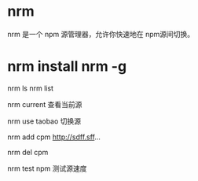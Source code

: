 <!--
 * @Description: 
 * @Author: xlm
 * @Date: 2023-02-18 17:54:39
 * @LastEditTime: 2023-02-18 17:57:53
 * @LastEditors: xlm
-->

# nrm


nrm 是一个 npm 源管理器，允许你快速地在 npm源间切换。


# nrm install nrm -g


nrm ls  nrm list


nrm current   查看当前源

nrm use taobao  切换源

nrm add cpm http://sdff.sff...

nrm del cpm 


nrm test npm  测试源速度